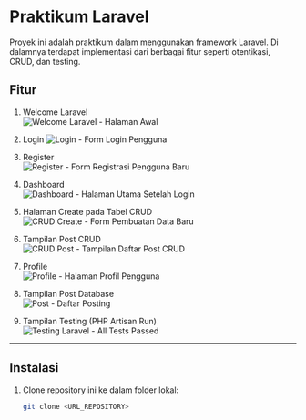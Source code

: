 # Praktikum Laravel

Proyek ini adalah praktikum dalam menggunakan framework Laravel. Di dalamnya terdapat implementasi dari berbagai fitur seperti otentikasi, CRUD, dan testing.

## Fitur

1. Welcome Laravel  
   ![Welcome Laravel - Halaman Awal](https://i.imgur.com/q6QGaNz.png)

2. Login
   ![Login - Form Login Pengguna](https://i.imgur.com/bk2ie9o.png)

3. Register  
   ![Register - Form Registrasi Pengguna Baru](https://i.imgur.com/30JSwWp.png)

4. Dashboard  
   ![Dashboard - Halaman Utama Setelah Login](https://i.imgur.com/wrKMnUp.png)

5. Halaman Create pada Tabel CRUD  
   ![CRUD Create - Form Pembuatan Data Baru](https://i.imgur.com/Y5w5vhr.png)

6. Tampilan Post CRUD  
   ![CRUD Post - Tampilan Daftar Post CRUD](https://i.imgur.com/tquXDb2.png)

7. Profile  
   ![Profile - Halaman Profil Pengguna](https://i.imgur.com/vWxa8xD.png)

8. Tampilan Post Database  
   ![Post - Daftar Posting](https://i.imgur.com/BYS1Ozu.png)

9. Tampilan Testing (PHP Artisan Run)  
    ![Testing Laravel - All Tests Passed](https://i.imgur.com/QXzSMtP.png)

---

## Instalasi

1. Clone repository ini ke dalam folder lokal:
   ```bash
   git clone <URL_REPOSITORY>
